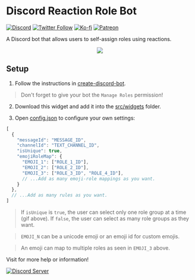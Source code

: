 # Discord Reaction Role Bot

[![Discord](https://discordapp.com/api/guilds/258167954913361930/embed.png)](https://discord.gg/WjEFnzC) [![Twitter Follow](https://img.shields.io/twitter/follow/peterthehan.svg?style=social)](https://twitter.com/peterthehan) [![Ko-fi](https://img.shields.io/badge/Donate-Ko--fi-F16061.svg?logo=ko-fi)](https://ko-fi.com/peterthehan) [![Patreon](https://img.shields.io/badge/Donate-Patreon-F96854.svg?logo=patreon)](https://www.patreon.com/peterthehan)

A Discord bot that allows users to self-assign roles using reactions.

<div align="center">
  <img src="https://raw.githubusercontent.com/peterthehan/assets/master/repositories/discord-reaction-role-bot/reactionRole.gif" />
</div>

## Setup

1. Follow the instructions in [create-discord-bot](https://github.com/peterthehan/create-discord-bot).

> Don't forget to give your bot the `Manage Roles` permission!

2. Download this widget and add it into the [src/widgets](https://github.com/peterthehan/create-discord-bot/tree/master/app/src/widgets) folder.

3. Open [config.json](https://github.com/peterthehan/discord-reaction-role-bot/blob/master/config.json) to configure your own settings:

```js
[
  {
    "messageId": "MESSAGE_ID",
    "channelId": "TEXT_CHANNEL_ID",
    "isUnique": true,
    "emojiRoleMap": {
      "EMOJI_1": ["ROLE_1_ID"],
      "EMOJI_2": ["ROLE_2_ID"],
      "EMOJI_3": ["ROLE_3_ID", "ROLE_4_ID"],
      // ...Add as many emoji-role mappings as you want.
    }
  },
  // ...Add as many rules as you want.
]
```

> If `isUnique` is `true`, the user can select only one role group at a time (gif above). If `false`, the user can select as many role groups as they want.

> `EMOJI_N` can be a unicode emoji or an emoji id for custom emojis.

> An emoji can map to multiple roles as seen in `EMOJI_3` above.

Visit for more help or information!

<a href="https://discord.gg/WjEFnzC">
  <img src="https://discordapp.com/api/guilds/258167954913361930/embed.png?style=banner2" title="Discord Server"/>
</a>
